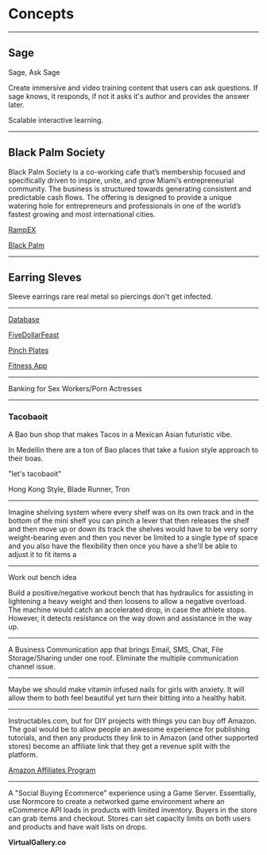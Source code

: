 # Concepts

---

## **Sage**

Sage, Ask Sage

Create immersive and video training content that users can ask questions. If sage knows, it responds, if not it asks it's author and provides the answer later.

Scalable interactive learning.

---

## Black Palm Society

Black Palm Society is a co-working cafe that’s membership focused and specifically driven to inspire, unite, and grow Miami’s entrepreneurial community. The business is structured towards generating consistent and predictable cash flows. The offering is designed to provide a unique watering hole for entrepreneurs and professionals in one of the world’s fastest growing and most international cities.

[RampEX](RampEX.md)

[Black Palm](Black%20Palm.md)

---

## Earring Sleves

Sleeve earrings rare real metal so piercings don't get infected.

---

[Database](Database.md)

[FiveDollarFeast](FiveDollarFeast.md)

[Pinch Plates](Pinch%20Plates.md)

[Fitness App](Fitness%20App.md)

_____________________________________

Banking for Sex Workers/Porn Actresses

_________________

### Tacobaoit

A Bao bun shop that makes Tacos in a Mexican Asian futuristic vibe.

In Medellin there are a ton of Bao places that take a fusion style approach to their boas.

"let's tacobaoit"

Hong Kong Style, Blade Runner, Tron

---

Imagine shelving system where every shelf was on its own track and in the bottom of the mini shelf you can pinch a lever that then releases the shelf and then move up or down its track the shelves would have to be very sorry weight-bearing even and then you never be limited to a single type of space and you also have the flexibility then once you have a she'll be able to adjust it to fit items a

---

Work out bench idea

Build a positive/negative workout bench that has hydraulics for assisting in lightening a heavy weight and then loosens to allow a negative overload. The machine would catch an accelerated drop, in case the athlete stops. However, it detects resistance on the way down and assistance in the way up.

---

A Business Communication app that brings Email, SMS, Chat, File Storage/Sharing under one roof. Eliminate the multiple communication channel issue.

_____________

Maybe we should make vitamin infused nails for girls with anxiety. It will allow them to both feel beautiful yet turn their bitting into a healthy habit.

-------------

Instructables.com, but for DIY projects with things you can buy off Amazon. The goal would be to allow people an awesome experience for publishing tutorials, and then any products they link to in Amazon (and other supported stores) become an affiliate link that they get a revenue split with the platform. 

[Amazon Affiliates Program](https://affiliate-program.amazon.com/)

_____________

A "Social Buying Ecommerce" experience using a Game Server. Essentially, use Normcore to create a networked game environment where an eCommerce API loads in products with limited inventory. Buyers in the store can grab items and checkout. Stores can set capacity limits on both users and products and have wait lists on drops.

**VirtualGallery.co**
